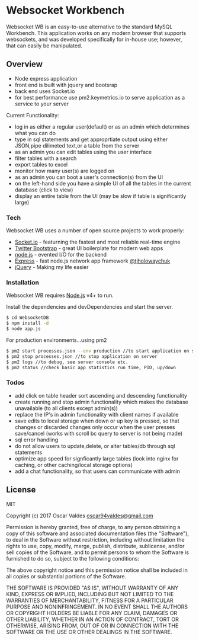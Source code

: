 # Websocket Workbench
Websocket WB is an easy-to-use alternative to the standard MySQL Workbench. This application works on any modern browser that supports websockets, and was developed specifically for in-house use; however, that can easily be manipulated.
## Overview

  - Node express application
  - front end is built with jquery and bootsrap
  - back end uses Socket.io
  - for best performance use pm2.keymetrics.io to serve application as a service to your server


Current Functionality:
  - log in as either a regular user(default) or as an admin which determines what you can do
  - type in sql statements and get approprtiate output using either JSON,pipe dilimeted text,or a table from the server
  - as an admin you can edit tables using the user interface
  - filter tables with a search
  - export tables to excel
  - monitor how many user(s) are logged on
  - as an admin you can boot a user's connection(s) from the UI
  - on the left-hand side you have a simple UI of all the tables in the current database (click to view)
  - display an entire table from the UI (may be slow if table is significantly large)

### Tech

Websocket WB uses a number of open source projects to work properly:

* [Socket.io] - featurning the fastest and most reliable real-time engine
* [Twitter Bootstrap] - great UI boilerplate for modern web apps
* [node.js] - evented I/O for the backend
* [Express] - fast node.js network app framework [@tjholowaychuk]
* [jQuery] - Making my life easier

### Installation

Websocket WB requires [Node.js](https://nodejs.org/) v4+ to run.

Install the dependencies and devDependencies and start the server.

```sh
$ cd WebsocketDB
$ npm install -d
$ node app.js 
```

For production environments...using pm2

```sh
$ pm2 start processes.json --env production //to start application on server
$ pm2 stop processes.json //to stop application on server
$ pm2 logs //to debug, see server console etc.
$ pm2 status //check basic app statistics run time, PID, up/down
```
### Todos

 - add click on table header sort ascending and descending functionality
 - create running and stop admin functionality which makes the database unavailable (to all clients except admin(s))
 - replace the IP's in admin functionality with client names if available
 - save edits to local storage when down or up key is pressed, so that changes or discarded changes only occur when the user presses save/cancel (works with scroll bc query to server is not being made)
 - sql error handling
 - do not allow users to update,delete, or alter tables/db through sql statements
 - optimize app speed for signficantly large tables (look into nginx for caching, or other caching/local storage options)
 - add a chat functionality, so that users can communicate with admin

License
----
MIT

Copyright (c) 2017 Oscar Valdes oscar94valdes@gmail.com

Permission is hereby granted, free of charge, to any person obtaining a copy of this software and associated documentation files (the "Software"), to deal in the Software without restriction, including without limitation the rights to use, copy, modify, merge, publish, distribute, sublicense, and/or sell copies of the Software, and to permit persons to whom the Software is furnished to do so, subject to the following conditions:

The above copyright notice and this permission notice shall be included in all copies or substantial portions of the Software.

THE SOFTWARE IS PROVIDED "AS IS", WITHOUT WARRANTY OF ANY KIND, EXPRESS OR IMPLIED, INCLUDING BUT NOT LIMITED TO THE WARRANTIES OF MERCHANTABILITY, FITNESS FOR A PARTICULAR PURPOSE AND NONINFRINGEMENT. IN NO EVENT SHALL THE AUTHORS OR COPYRIGHT HOLDERS BE LIABLE FOR ANY CLAIM, DAMAGES OR OTHER LIABILITY, WHETHER IN AN ACTION OF CONTRACT, TORT OR OTHERWISE, ARISING FROM, OUT OF OR IN CONNECTION WITH THE SOFTWARE OR THE USE OR OTHER DEALINGS IN THE SOFTWARE.

   [Socket.io]:<https://socket.io>
   [node.js]: <http://nodejs.org>
   [Twitter Bootstrap]: <http://twitter.github.com/bootstrap/>
   [jQuery]: <http://jquery.com>
   [@tjholowaychuk]: <http://twitter.com/tjholowaychuk>
   [express]: <http://expressjs.com>
